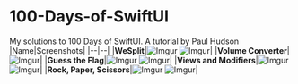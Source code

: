 # 100-Days-of-SwiftUI
My solutions to 100 Days of SwiftUI. A tutorial by Paul Hudson
|Name|Screenshots|
|--|--|
|**WeSplit**|![Imgur](https://i.imgur.com/V99mhJGm.png) ![Imgur](https://i.imgur.com/0bnlHB3m.png)|
|**Volume Converter**|![Imgur](https://i.imgur.com/Ue8NRDMm.png)|
|**Guess the Flag**|![Imgur](https://i.imgur.com/EpAXau4m.png) ![Imgur](https://i.imgur.com/qHIHfdYm.png)|
|**Views and Modifiers**|![Imgur](https://i.imgur.com/zr6RrL5m.png) ![Imgur](https://i.imgur.com/efTEXeGm.png)|
|**Rock, Paper, Scissors**|![Imgur](https://i.imgur.com/sV2HPW6m.png) ![Imgur](https://i.imgur.com/2AXpBegm.png)|
